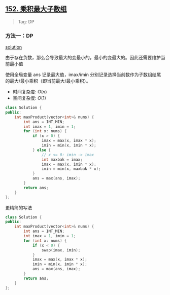 ## [152. 乘积最大子数组](https://leetcode-cn.com/problems/maximum-product-subarray/)

> Tag: DP

### 方法一：DP

[solution](https://leetcode.cn/problems/maximum-product-subarray/solutions/7561/hua-jie-suan-fa-152-cheng-ji-zui-da-zi-xu-lie-by-g/)

由于存在负数，那么会导致最大的变最小的，最小的变最大的。因此还需要维护当前最小值

使用全局变量 ans 记录最大值，imax/imin 分别记录选择当前数作为子数组结尾的最大/最小乘积（即当前最大/最小乘积）。

* 时间复杂度: ${O(n)}$
* 空间复杂度: ${O(1)}$
```cpp
class Solution {
public:
    int maxProduct(vector<int>& nums) {
        int ans = INT_MIN;
        int imax = 1, imin = 1;
        for (int x: nums) {
            if (x > 0) {
                imax = max(x, imax * x);
                imin = min(x, imin * x);
            } else {
                // x <= 0: imin -> imax
                int maxbak = imax;
                imax = max(x, imin * x);
                imin = min(x, maxbak * x);
            }
            ans = max(ans, imax);
        }
        return ans;
    }
};
```

更精简的写法

```cpp
class Solution {
public:
    int maxProduct(vector<int>& nums) {
        int ans = INT_MIN;
        int imax = 1, imin = 1;
        for (int x: nums) {
            if (x < 0) {
                swap(imax, imin);
            }
            imax = max(x, imax * x);
            imin = min(x, imin * x);
            ans = max(ans, imax);
        }
        return ans;
    }
};
```